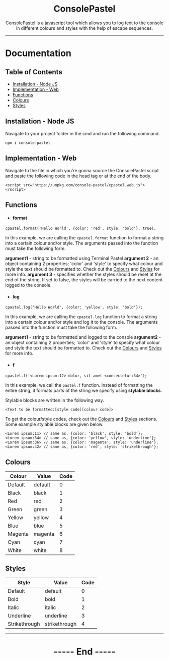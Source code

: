 <center>

# ConsolePastel

ConsolePastel is a javascript tool which allows you to log text to the console in different colours and styles with the help of escape sequences.

</center>

<hr>

# Documentation 

## Table of Contents

- [Installation - Node JS](#installation---node-js)
- [Implementation - Web](#implementation---web)
- [Functions](#functions)
- [Colours](#colours)
- [Styles](#styles)

## Installation - Node JS

Navigate to your project folder in the cmd and run the following command.

```
npm i console-pastel
```


## Implementation - Web

Navigate to the file in which you're gonna source the ConsolePastel script and paste the following code in the head tag or at the end of the body.

```
<script src="https://unpkg.com/console-pastel/cpastel.web.js"></script>
```

## Functions

- #### format

```
cpastel.format('Hello World', {color: 'red', style: 'bold'}, true);
```

In this example, we are calling the `cpastel.format` function to format a string into a certain colour and/or style. The arguments passed into the function must take the following form.

**argument1**
\- string to be formatted using Terminal Pastel
**argument 2**
\- an object containing 2 properties; 'color' and 'style' to specify what colour and style the text should be formatted to. Check out the [Colours](#colours) and [Styles](#styles) for more info.
**argument 3**
\- specifies whether the styles should be reset at the end of the string. If set to false, the styles will be carried to the next content logged to the console.

- #### log

```
cpastel.log('Hello World', {color: 'yellow', style: 'bold'});
```
In this example, we are calling the `cpastel.log` function to format a string into a certain colour and/or style and log it to the console. The arguments passed into the function must take the following form.

**argument1**
\- string to be formatted and logged to the console
**argument2**
\- an object containing 2 properties; 'color' and 'style' to specify what colour and style the text should be formatted to. Check out the [Colours](#colours) and [Styles](#styles) for more info.

- #### f
```
cpastel.f('<Lorem ipsum:12> dolor, sit amet <consectetur:34>');
```

In this example, we call the `pastel.f` function. Instead of formatting the entire string, it formats parts of the string we specify using **stylable blocks**. 

Stylable blocks are written in the following way.

```
<Text to be formatted:[style code][colour code]>
```
To get the colour/style codes, check out the [Colours](#colours) and [Styles](#styles) sections. Some example stylable blocks are given below.

```
<Lorem ipsum:11> // same as, {color: 'black', style: 'bold'};
<Lorem ipsum:34> // same as, {color: 'yellow', style: 'underline'};
<Lorem ipsum:36> // same as, {color: 'magenta', style: 'underline'};
<Lorem ipsum:42> // same as, {color: 'red', style: 'strikethrough'};
```



## Colours

|    Colour    |   Value   | Code |
| ------------ | --------- | ---- |
|    Default   |  default  |   0  |
|    Black     |  black    |   1  |
|    Red       |  red      |   2  |
|    Green     |  green    |   3  |
|    Yellow    |  yellow   |   4  |
|    Blue      |  blue     |   5  |
|    Magenta   |  magenta  |   6  |
|    Cyan      |  cyan     |   7  |
|    White     |  white    |   8  |

## Styles

|    Style         |   Value        | Code |
| ------------     | ---------      | ---- |
|    Default       |  default       |   0  |
|    Bold          |  bold          |   1  |
|    Italic        |  italic        |   2  |
|    Underline     |  underline     |   3  |
|    Strikethrough |  strikethrough |   4  |

<hr>


<center>

# ----- End -----

</center>
